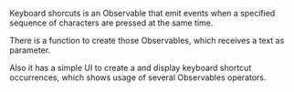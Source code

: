 Keyboard shorcuts is an Observable that emit events when a specified sequence of characters are pressed at the same time.

There is a function to create those Observables, which receives a text as parameter.

Also it has a simple UI to create a and display keyboard shortcut occurrences, which shows usage of several Observables operators.    
